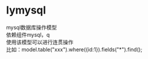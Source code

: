 # lymysql
  mysql数据库操作模型<br />
  依赖组件mysql，q<br />
  使用该模型可以进行连贯操作<br />
  比如：model.table("xxx").where({id:1}).fields("*").find();
